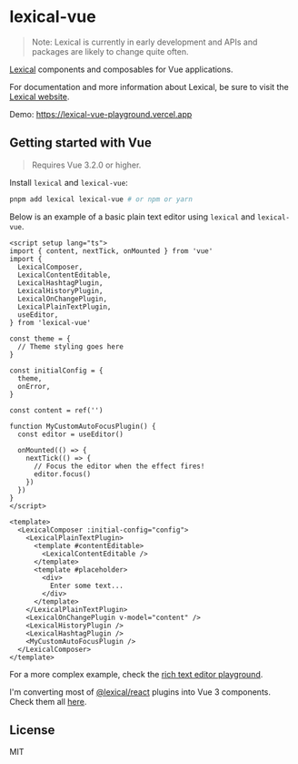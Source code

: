 # lexical-vue

> Note: Lexical is currently in early development and APIs and packages are likely to change quite often.

[Lexical](https://github.com/facebook/lexical) components and composables for Vue applications.

For documentation and more information about Lexical, be sure to visit the [Lexical website](https://lexical.dev/).

Demo: https://lexical-vue-playground.vercel.app

## Getting started with Vue

> Requires Vue 3.2.0 or higher.

Install `lexical` and `lexical-vue`:

```bash
pnpm add lexical lexical-vue # or npm or yarn
```

Below is an example of a basic plain text editor using `lexical` and `lexical-vue`.

```vue
<script setup lang="ts">
import { content, nextTick, onMounted } from 'vue'
import {
  LexicalComposer,
  LexicalContentEditable,
  LexicalHashtagPlugin,
  LexicalHistoryPlugin,
  LexicalOnChangePlugin,
  LexicalPlainTextPlugin,
  useEditor,
} from 'lexical-vue'

const theme = {
  // Theme styling goes here
}

const initialConfig = {
  theme,
  onError,
}

const content = ref('')

function MyCustomAutoFocusPlugin() {
  const editor = useEditor()

  onMounted(() => {
    nextTick(() => {
      // Focus the editor when the effect fires!
      editor.focus()
    })
  })
}
</script>

<template>
  <LexicalComposer :initial-config="config">
    <LexicalPlainTextPlugin>
      <template #contentEditable>
        <LexicalContentEditable />
      </template>
      <template #placeholder>
        <div>
          Enter some text...
        </div>
      </template>
    </LexicalPlainTextPlugin>
    <LexicalOnChangePlugin v-model="content" />
    <LexicalHistoryPlugin />
    <LexicalHashtagPlugin />
    <MyCustomAutoFocusPlugin />
  </LexicalComposer>
</template>
```

For a more complex example, check the [rich text editor playground](https://github.com/wobsoriano/lexical-vue/tree/master/packages/playground).

I'm converting most of [@lexical/react](https://github.com/facebook/lexical/tree/main/packages/lexical-react) plugins into Vue 3 components. Check them all [here](https://github.com/wobsoriano/lexical-vue/tree/master/packages/lexical-vue/src/components).

## License

MIT
